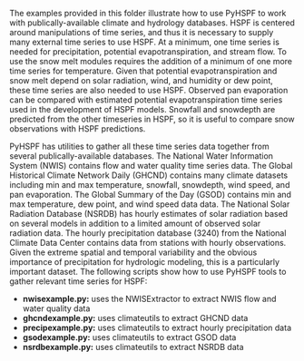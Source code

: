 The examples provided in this folder illustrate how to use PyHSPF to work with publically-available climate and hydrology databases. HSPF is centered around manipulations of time series, and thus it is necessary to supply many external time series to use HSPF. At a minimum, one time series is needed for precipitation, potential evapotranspiration, and stream flow. To use the snow melt modules requires the addition of a minimum of one more time series for temperature. Given that potential evapotranspiration and snow melt depend on solar radiation, wind, and humidity or dew point, these time series are also needed to use HSPF. Observed pan evaporation can be compared with estimated potential evapotranspiration time series used in the development of HSPF models. Snowfall and snowdepth are predicted from the other timeseries in HSPF, so it is useful to compare snow observations with HSPF predictions. 

PyHSPF has utilities to gather all these time series data together from several publically-available databases. The National Water Information System (NWIS) contains flow and water quality time series data. The Global Historical Climate Network Daily (GHCND) contains many climate datasets including min and max temperature, snowfall, snowdepth, wind speed, and pan evaporation. The Global Summary of the Day (GSOD) contains min and max temperature, dew point, and wind speed data data. The National Solar Radiation Database (NSRDB) has hourly estimates of solar radiation based on several models in addition to a limited amount of observed solar radiation data. The hourly precipitation database (3240) from the National Climate Data Center contains data from stations with hourly observations. Given the extreme spatial and temporal variability and the obvious importance of precipitation for hydrologic modeling, this is a particularly important dataset. The following scripts show how to use PyHSPF tools to gather relevant time series for HSPF:
 
- **nwisexample.py:** uses the NWISExtractor to extract NWIS flow and water quality data
- **ghcndexample.py:** uses climateutils to extract GHCND data
- **precipexample.py:** uses climateutils to extract hourly precipitation data
- **gsodexample.py:** uses climateutils to extract GSOD data
- **nsrdbexample.py:** uses climateutils to extract NSRDB data

